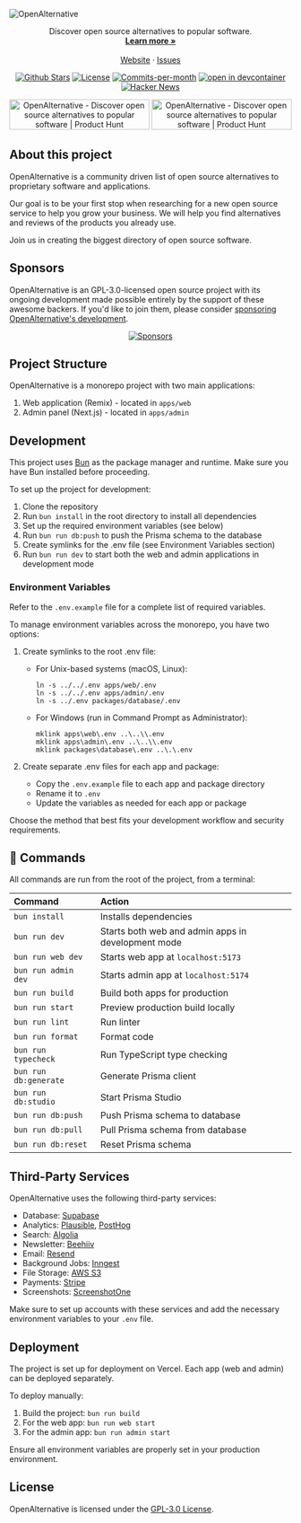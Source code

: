 ![OpenAlternative](https://openalternative.co/opengraph.png)

<p align="center"></p>

<p align="center">
  Discover open source alternatives to popular software.
  <br>
  <a href="https://openalternative.co"><strong>Learn more »</strong></a>
  <br />
  <br />
  <a href="https://openalternative.co">Website</a>
  ·
  <a href="https://github.com/piotrkulpinski/openalternative/issues">Issues</a>
</p>

<p align="center">
   <a href="https://github.com/piotrkulpinski/openalternative/stargazers"><img src="https://img.shields.io/github/stars/piotrkulpinski/openalternative" alt="Github Stars"></a>
   <a href="https://github.com/piotrkulpinski/openalternative/blob/main/LICENSE"><img src="https://img.shields.io/github/license/piotrkulpinski/openalternative" alt="License"></a>
   <a href="https://github.com/piotrkulpinski/openalternative/pulse"><img src="https://img.shields.io/github/commit-activity/m/piotrkulpinski/openalternative" alt="Commits-per-month"></a>
   <a href="https://vscode.dev/redirect?url=vscode://ms-vscode-remote.remote-containers/cloneInVolume?url=https://github.com/piotrkulpinski/openalternative">
   <img alt="open in devcontainer" src="https://img.shields.io/static/v1?label=Dev%20Containers&message=Enabled&color=blue&logo=visualstudiocode" />
   </a>
   <a href="https://news.ycombinator.com/item?id=39639386"><img src="https://img.shields.io/badge/Hacker%20News-156-%23FF6600" alt="Hacker News"></a>
</p>

<p align="center">
  <a href="https://www.producthunt.com/posts/openalternative?utm_source=badge-top-post-badge&utm_medium=badge&utm_souce=badge-openalternative" target="_blank"><img src="https://api.producthunt.com/widgets/embed-image/v1/top-post-badge.svg?post_id=443404&theme=light&period=daily" alt="OpenAlternative - Discover open source alternatives to popular software | Product Hunt" style="width: 250px; height: 54px;" width="250" height="54" /></a>
  <a href="https://www.producthunt.com/posts/openalternative?utm_source=badge-featured&utm_medium=badge&utm_souce=badge-openalternative" target="_blank"><img src="https://api.producthunt.com/widgets/embed-image/v1/featured.svg?post_id=443404&theme=light" alt="OpenAlternative - Discover open source alternatives to popular software | Product Hunt" style="width: 250px; height: 54px;" width="250" height="54" /></a>
</p>

## About this project

OpenAlternative is a community driven list of open source alternatives to proprietary software and applications.

Our goal is to be your first stop when researching for a new open source service to help you grow your business. We will help you find alternatives and reviews of the products you already use.

Join us in creating the biggest directory of open source software.

## Sponsors

OpenAlternative is an GPL-3.0-licensed open source project with its ongoing development made possible entirely by the support of these awesome backers. If you'd like to join them, please consider [sponsoring OpenAlternative's development](https://openalternative.co/sponsor).

<p align="center">
  <a target="_blank" href="https://openalternative.co/sponsor#sponsors">
    <img alt="Sponsors" src="https://openalternative.co/sponsors/sponsors.png">
  </a>
</p>

## Project Structure

OpenAlternative is a monorepo project with two main applications:

1. Web application (Remix) - located in `apps/web`
2. Admin panel (Next.js) - located in `apps/admin`

## Development

This project uses [Bun](https://bun.sh/) as the package manager and runtime. Make sure you have Bun installed before proceeding.

To set up the project for development:

1. Clone the repository
2. Run `bun install` in the root directory to install all dependencies
3. Set up the required environment variables (see below)
4. Run `bun run db:push` to push the Prisma schema to the database
5. Create symlinks for the .env file (see Environment Variables section)
6. Run `bun run dev` to start both the web and admin applications in development mode

### Environment Variables

Refer to the `.env.example` file for a complete list of required variables.

To manage environment variables across the monorepo, you have two options:

1. Create symlinks to the root .env file:
   - For Unix-based systems (macOS, Linux):
     ```
     ln -s ../../.env apps/web/.env
     ln -s ../../.env apps/admin/.env
     ln -s ../.env packages/database/.env
     ```
   - For Windows (run in Command Prompt as Administrator):
     ```
     mklink apps\web\.env ..\..\\.env
     mklink apps\admin\.env ..\..\\.env
     mklink packages\database\.env ..\.\.env
     ```

2. Create separate .env files for each app and package:
   - Copy the `.env.example` file to each app and package directory
   - Rename it to `.env`
   - Update the variables as needed for each app or package

Choose the method that best fits your development workflow and security requirements.

## 🧞 Commands

All commands are run from the root of the project, from a terminal:

| Command           | Action                                                    |
| :---------------- | :-------------------------------------------------------- |
| `bun install`     | Installs dependencies                                     |
| `bun run dev`     | Starts both web and admin apps in development mode        |
| `bun run web dev` | Starts web app at `localhost:5173`                        |
| `bun run admin dev` | Starts admin app at `localhost:5174`                    |
| `bun run build`   | Build both apps for production                            |
| `bun run start`   | Preview production build locally                          |
| `bun run lint`    | Run linter                                                |
| `bun run format`  | Format code                                               |
| `bun run typecheck` | Run TypeScript type checking 
| `bun run db:generate` | Generate Prisma client
| `bun run db:studio` | Start Prisma Studio
| `bun run db:push` | Push Prisma schema to database
| `bun run db:pull` | Pull Prisma schema from database
| `bun run db:reset` | Reset Prisma schema

## Third-Party Services

OpenAlternative uses the following third-party services:

- Database: [Supabase](https://supabase.com)
- Analytics: [Plausible](https://plausible.io), [PostHog](https://posthog.com)
- Search: [Algolia](https://algolia.com)
- Newsletter: [Beehiiv](https://beehiiv.com)
- Email: [Resend](https://resend.com)
- Background Jobs: [Inngest](https://inngest.com)
- File Storage: [AWS S3](https://aws.amazon.com/s3)
- Payments: [Stripe](https://stripe.com)
- Screenshots: [ScreenshotOne](https://go.openalternative.co/screenshotone)

Make sure to set up accounts with these services and add the necessary environment variables to your `.env` file.

## Deployment

The project is set up for deployment on Vercel. Each app (web and admin) can be deployed separately.

To deploy manually:

1. Build the project: `bun run build`
2. For the web app: `bun run web start`
3. For the admin app: `bun run admin start`

Ensure all environment variables are properly set in your production environment.

## License

OpenAlternative is licensed under the [GPL-3.0 License](LICENSE).
